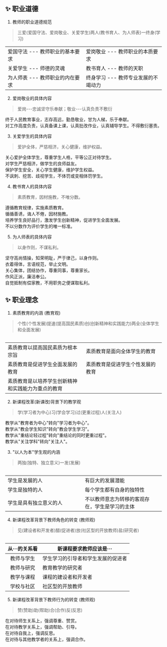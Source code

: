 ## ✨ 职业道德
1. 教师的职业道德规范  
> 三爱(爱国守法、爱岗敬业、关爱学生)两人(教书育人、为人师表)一终身(学习)
<table width="100%" border="0">
  <tr>
    <td class="td">爱国守法 --- 教师职业的基本要求</td>
    <td class="td">爱岗敬业 --- 教师职业的本质要求</td>
  </tr><tr>
    <td class="td">关爱学生 --- 师德的灵魂</td>
    <td class="td">教书育人 --- 教师的天职</td>
  </tr><tr>
    <td class="td">为人师表 --- 教师职业的内在要求</td>
    <td class="td">终身学习 --- 教师专业发展的不竭动力</td>
  </tr>
  </tr>
<table>


2. 爱岗敬业的具体内容
> 爱岗---忠诚坚守乐奉献；敬业---认真负责不敷衍  

终于人民教育事业，志存高远，勤恳敬业，甘为人梯，乐于奉献。<br>
对工作高度负责，认真备课上课，认真批改作业，认真辅导学生。不得敷衍塞责。


3. 关爱学生的具体内容
> 爱护全体，严慈相济，关心健康，维护权益。  

关心爱护全体学生，尊重学生人格，平等公正对待学生。<br>
对学生严慈相济，做学生的良师益友。<br>
保护学生安全，关心学生健康，维护学生权益。<br>
不讽刺、挖苦、歧视学生，不体罚或变相体罚学生。

4. 教书育人的具体内容
> 素质教育，因材施教，不唯分数。

遵循教育规律，实施素质教育。<br>
循循善诱，诲人不倦，因材施教。<br>
培养学生良好品行，激发学生创新精神，促进学生全面发展。<br>
不以分数作为评价学生的唯一标准。

5. 为人师表的具体内容
> 以身作则，不谋私利。

坚守高尚情操，知荣明耻，严于律己，以身作则。<br>
衣着得体，言语规范，举止文明。<br>
关心集体，团结协作，尊重同事，尊重家长。<br>
作风正派，廉洁奉公。<br>
自觉抵制有偿家教，不用职务之便谋取私利。

<div STYLE="page-break-after: always;"></div>

## ✨ 职业理念
1. 素质教育的内涵 (教育观)
> 个性(个性发展)提速(提高国民素质)创(创新精神和实践能力)两全(全体学生和全面发展)
<table width="100%" border="0">
  <tr>
    <td class="td">素质教育以提高国民素质为根本宗旨</td>
    <td class="td">素质教育是面向全体学生的教育</td>
  </tr><tr>
    <td class="td">素质教育是促进学生全面发展的教育</td>
    <td class="td">素质教育是促进学生个性发展的教育</td>
  </tr><tr>
    <td class="td">素质教育是以培养学生创新精神和实践能力为重点的教育</td>
  </tr>
  </tr>
<table>

2. 新课程改革(新课改)背景下的教学观
> 学(学习者为中心)习(学会学习)过(更重过程)人(关注人)

教学从"教育者为中心"转向"学习者为中心"。<br>
教学从"教会学生知识"转向"教会学生学习"。<br>
教学从"重结论轻过程"转向"重结论的同时更重过程"。<br>
教学从"关注学科"转向"关注人"。

3. "以人为本"学生观的内涵
> 两独(独特、独立意义)一发(发展)

<table width="100%" border="0">
  <tr>
    <td class="td">学生是发展的人</td>
    <td class="td">有巨大的发展潜能</td>
  </tr><tr>
    <td class="td">学生是独特的人</td>
    <td class="td">每个学生都有自身的独特性</td>
  </tr><tr>
    <td class="td">学生是具有独立意义的人</td>
    <td class="td">不以教师意志为转移的客观存在，学生是学习的主体</td>
  </tr>
  </tr>
<table>

4. 新课程改革背景下教师角色的转变 (教师观)
> 见(建设者和开发者)醋(促进者)放(社区型的开放教师)盐(研究者)

| 从···的关系看 | 新课程要求教师应该是···            |
|:-------------:|------------------------------------|
|   教师与学生  | 学生学习的引导者和学生发展的促进者 |
|   教师与研究  | 教育教学的研究者                   |
|   教学与课程  | 课程的建设者和开发者               |
|   学校与社区  | 社区型的开放教师                   |

5. 新课程改革背景下教师行为的转变 (教师观)
> 赞(赞助)助(帮助)合(合作)反(反思)

在对待师生关系上，强调尊重、赞赏。<br>
在对待教学关系上，强调帮助、引导。<br>
在对待自我上，强调反思。<br>
在对待与其他教学者的关系上，强调合作。

<div STYLE="page-break-after: always;"></div>


<!-- CSS -->
<style type="text/css">
  table{table-layout: fixed;}
  td{overflow:hidden;word-break: break-all; word-wrap:break-word;}
  .td{width:400px;overflow:hidden;word-break: break-all; word-wrap:break-word;}
</style>

